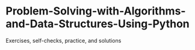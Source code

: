 # Problem-Solving-with-Algorithms-and-Data-Structures-Using-Python

Exercises, self-checks, practice, and solutions
